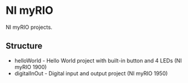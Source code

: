 # NI myRIO
NI myRIO projects.<br />
## Structure<br /> 
- helloWorld - Hello World project with built-in button and 4 LEDs (NI myRIO 1900)
- digitalInOut - Digital input and output project (NI myRIO 1950)
